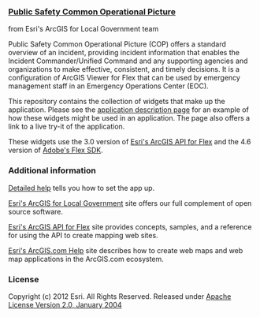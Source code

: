 ### [Public Safety Common Operational Picture](http://www.arcgis.com/home/item.html?id=4d5a8964c9c54b07af7317b9c9ac86fd) ###
from Esri's ArcGIS for Local Government team

Public Safety Common Operational Picture (COP) offers a standard overview of an incident, providing incident information that
enables the Incident Commander/Unified Command and any supporting agencies and organizations to make effective, consistent,
and timely decisions. It is a configuration of ArcGIS Viewer for Flex that can be used by emergency management staff in an
Emergency Operations Center (EOC).

This repository contains the collection of widgets that make up the application. Please see the
<a href="http://www.arcgis.com/home/item.html?id=4d5a8964c9c54b07af7317b9c9ac86fd">application description page</a>
for an example of how these widgets might be used in an application. The page also offers a link to a live try-it of
the application.

These widgets use the 3.0 version of
<a href="http://resources.arcgis.com/en/communities/flex-api/">Esri's ArcGIS API for Flex</a>
and the 4.6 version of
<a href="http://www.adobe.com/devnet/flex/flex-sdk-download.html">Adobe's Flex SDK</a>.

### Additional information ###

<a href="http://resources.arcgis.com/en/help/localgovernment/10.1/index.html#/What_is_Public_Safety_Common_Operational_Picture_COP/028s0000001w000000/">Detailed help</a>
tells you how to set the app up.

<a href="http://resources.arcgis.com/en/communities/local-government/">Esri's ArcGIS for Local Government</a> site
offers our full complement of open source software.

<a href="http://resources.arcgis.com/en/communities/flex-api/">Esri's ArcGIS API for Flex</a> site
provides concepts, samples, and a reference for using the API to create mapping web sites.

<a href="http://resources.arcgis.com/en/help/arcgisonline/">Esri's ArcGIS.com Help</a> site
describes how to create web maps and web map applications in the ArcGIS.com ecosystem.

### License ###

Copyright (c) 2012 Esri. All Rights Reserved.
Released under <a href="https://github.com/Esri/arcgislocalgov-public-safety-cop/blob/master/LICENSE.md">Apache License Version 2.0, January 2004</a>
